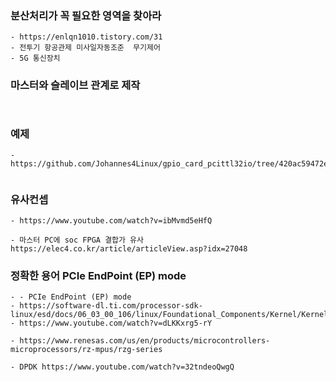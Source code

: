 


### 분산처리가 꼭 필요한 영역을 찾아라

```
- https://enlqn1010.tistory.com/31
- 전투기 항공관제 미사일자동조준  무기제어
- 5G 통신장치

```


### 마스터와 슬레이브 관계로 제작

```


```


### 예제

```
- https://github.com/Johannes4Linux/gpio_card_pcittl32io/tree/420ac59472e738b989f442c4fbfe80a34363f474


```

### 유사컨셉
```
- https://www.youtube.com/watch?v=ibMvmd5eHfQ

- 마스터 PC에 soc FPGA 결합가 유사 https://elec4.co.kr/article/articleView.asp?idx=27048

```

### 정확한 용어 PCIe EndPoint (EP) mode
```
- - PCIe EndPoint (EP) mode
- https://software-dl.ti.com/processor-sdk-linux/esd/docs/06_03_00_106/linux/Foundational_Components/Kernel/Kernel_Drivers/PCIe/PCIe_End_Point.html
- https://www.youtube.com/watch?v=dLKKxrg5-rY

- https://www.renesas.com/us/en/products/microcontrollers-microprocessors/rz-mpus/rzg-series

- DPDK https://www.youtube.com/watch?v=32tndeoQwgQ


```
